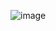![image](https://github.com/HaroldoFV/WebSockets/assets/9435165/34e0c601-cd00-4f0b-9830-d656dbe8f7b6)
